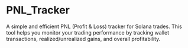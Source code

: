 # PNL_Tracker
A simple and efficient PNL (Profit &amp; Loss) tracker for Solana trades. This tool helps you monitor your trading performance by tracking wallet transactions, realized/unrealized gains, and overall profitability.
